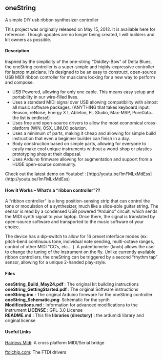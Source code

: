 ## oneString

A simple DIY usb ribbon synthesizer controller

This project was originally released on May 15, 2012. It is available here for reference. Though updates are no longer being created, I will builders and kit owners as possible.

#### Description
Inspired by the simplicity of the one-string “Diddley-Bow” of Delta Blues, the oneString controller is a super-simple and highly-expressive controller for laptop musicians. It’s designed to be an easy to construct, open-source USB MIDI ribbon controller for musicians looking for a new way to perform and compose.

<ul>
<li class="level1"><div class="li">USB Powered, allowing for only one cable. This means easy setup and portability in our wire-filled lives.</div>
</li>
<li class="level1"><div class="li">Uses a standard MIDI signal over USB allowing compatibility with almost all music software packages. (ANYTHING that takes keyboard input: Reason, reNoise, Energy XT, Ableton, FL Studio, Max-MSP, PureData… the list is endless!)</div>
</li>
<li class="level1"><div class="li">Uses free and open-source drivers to allow the most economical cross-platform (WIN, OSX, LINUX) solution.</div>
</li>
<li class="level1"><div class="li">Uses a minimum of parts, making it cheap and allowing for simple build instruction that even a beginner builder can finish in a day.</div>
</li>
<li class="level1"><div class="li">Body construction based on simple parts, allowing for everyone to easily make cool unique instruments without a wood-shop or plastics prototyping shop at their disposal.</div>
</li>
<li class="level1"><div class="li">Uses Arduino firmware allowing for augmentation and support from a HUGE open-source community.</div>
</li>
</ul>
Check out the latest demo on Youtube! : [http://youtu.be/1mFMLxMdEss](http://youtu.be/1mFMLxMdEss)

#### How it Works – What’s a “ribbon controller”??

A “ribbon controller” is a long position-sensing strip that can control the tone or modulation of a synthesizer, much like a slide-able guitar string. The sensor is read by a condensed USB powered “Arduino” circuit, which sends the MIDI synth signal to your laptop. Once there, the signal is translated by open-source software and transported to the music software of your choice.

The device has a dip-switch to allow for 16 preset interface modes (ex: pitch-bend continuous tone, individual note sending, multi-octave ranges, control of other MIDI “CC’s, etc… ). A potentiometer (knob) allows the user to change the tuning of the instrument on the fly. Unlike currently available ribbon controllers, the oneString can be triggered by a second “rhythm tap” sensor, allowing for a unique 2-handed play-style.


#### Files

**oneString_Build_May24.pdf** : The original kit building instructions  
**oneString_GettingStarted.pdf** : The original Software instructions  
**oneString.ino** : The original Arduino firmware for the oneString controller  
**oneString_Schematic.png**: Schematic for the synth  
**Modifications.md** : Information for advanced modifications to the instrument
**LICENSE** : GPL-3.0 License  
**README.md** : This file
**libraries (directory)** : the ardumidi library and original license

#### Useful Links
[Hairless Midi](https://github.com/projectgus/hairless-midiserial): A cross platform MIDI/Serial bridge

[ftdichip.com](https://www.ftdichip.com/Drivers/VCP.htm): The FTDI drivers
